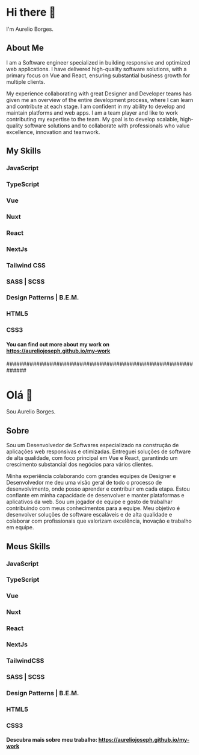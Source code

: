 # Hi there 👋
I'm Aurelio Borges.

## About Me
I am a Software engineer specialized in building responsive and optimized web applications. I have delivered high-quality software solutions, with a primary focus on Vue and React, ensuring substantial business growth for multiple clients.

My experience collaborating with great Designer and Developer teams has given me an overview of the entire development process, where I can learn and contribute at each stage. I am confident in my ability to develop and maintain platforms and web apps. I am a team player and like to work contributing my expertise to the team. My goal is to develop scalable, high-quality software solutions and to collaborate with professionals who value excellence, innovation and teamwork.

## My Skills

### JavaScript

### TypeScript

### Vue

### Nuxt

### React

### NextJs

### Tailwind CSS

### SASS | SCSS

### Design Patterns | B.E.M.

### HTML5

### CSS3

#### You can find out more about my work on https://aureliojoseph.github.io/my-work

##############################################################

# Olá 👋
Sou Aurelio Borges.

## Sobre
Sou um Desenvolvedor de Softwares especializado na construção de aplicações web responsivas e otimizadas. Entreguei soluções de software de alta qualidade, com foco principal em Vue e React, garantindo um crescimento substancial dos negócios para vários clientes.

Minha experiência colaborando com grandes equipes de Designer e Desenvolvedor me deu uma visão geral de todo o processo de desenvolvimento, onde posso aprender e contribuir em cada etapa. Estou confiante em minha capacidade de desenvolver e manter plataformas e aplicativos da web. Sou um jogador de equipe e gosto de trabalhar contribuindo com meus conhecimentos para a equipe. Meu objetivo é desenvolver soluções de software escaláveis e de alta qualidade e colaborar com profissionais que valorizam excelência, inovação e trabalho em equipe.

## Meus Skills

### JavaScript

### TypeScript

### Vue

### Nuxt

### React

### NextJs

### TailwindCSS

### SASS | SCSS

### Design Patterns | B.E.M.

### HTML5

### CSS3

#### Descubra mais sobre meu trabalho: https://aureliojoseph.github.io/my-work
